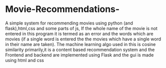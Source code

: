 # Movie-Recommendations-
A simple system for recommending movies using python (and flask),html,css and some parts of js,
 If the whole name of the movie is not entered in this program it is termed as an error and the words which are movies (if a single word is entered the the movies which have a single word in their name are taken). 
 The machine learning algo used in this is cosine similarity primarily,it is a content based recommendation system and the Frontend and backend are implemented using Flask and the gui is made using html and css
